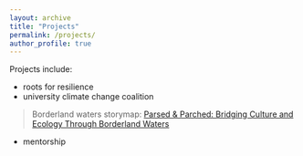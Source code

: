 ```yaml
---
layout: archive
title: "Projects"
permalink: /projects/
author_profile: true
---
```


Projects include:
- roots for resilience
- university climate change coalition
> Borderland waters storymap: [Parsed & Parched: Bridging Culture and Ecology Through Borderland Waters](https://storymaps.arcgis.com/stories/c6b8dcbb55df4373a8b4f4c2e7a5b192)
- mentorship
